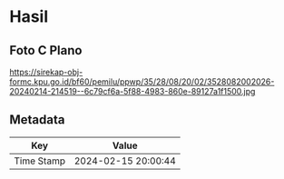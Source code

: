 # Hasil

## Foto C Plano

https://sirekap-obj-formc.kpu.go.id/bf60/pemilu/ppwp/35/28/08/20/02/3528082002026-20240214-214519--6c79cf6a-5f88-4983-860e-89127a1f1500.jpg


## Metadata

| Key        | Value               |
| ---------- | ------------------- |
| Time Stamp | 2024-02-15 20:00:44 |



